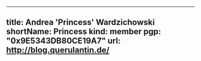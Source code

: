 -----
title: Andrea 'Princess' Wardzichowski
shortName: Princess
kind: member
pgp: "0x9E5343DB80CE19A7"
url: http://blog.querulantin.de/
-----
